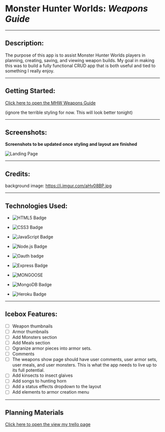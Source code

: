 # **Monster Hunter Worlds:**   *Weapons Guide*

--- 
## **Description:**
 The purpose of this app is to assist Monster Hunter Worlds players in planning, creating, saving, and viewing weapon builds. My goal in making this was to build a fully functional CRUD app that is both useful and tied to something I really enjoy. 

---

## **Getting Started:**

[Click here to open the MHW Weapons Guide](https://mhw-weapons-guide.herokuapp.com/)



(ignore the terrible styling for now. This will look better tonight)

---

## **Screenshots:**
**Screenshots to be updated once styling and layout are finished**

![Landing Page](
https://i.imgur.com/qU3yvtc.png)


---

## **Credits:** 
 background image: https://i.imgur.com/aHv08BP.jpg

---
## **Technologies Used:**
- ![HTML5 Badge](https://img.shields.io/badge/HTML5-E34F26?logo=html5&logoColor=fff&style=flat-square)

- ![CSS3 Badge](https://img.shields.io/badge/CSS3-1572B6?logo=css3&logoColor=fff&style=flat-square)

- ![JavaScript Badge](https://img.shields.io/badge/JavaScript-F7DF1E?logo=javascript&logoColor=000&style=flat-square)

- ![Node.js Badge](https://img.shields.io/badge/Node.js-393?logo=nodedotjs&logoColor=fff&style=flat-square)

-  ![Oauth badge](https://img.shields.io/badge/-Google%20Oauth-white?style=flat-square)

- ![Express Badge](https://img.shields.io/badge/Express.js-404D59?style=flat-square)

- ![MONGOOSE](https://img.shields.io/badge/-Mongoose-inactive?logo=MongoDB&logoColor=white&style=flat-square)

- ![MongoDB Badge](https://img.shields.io/badge/MongoDB-47A248?logo=mongodb&logoColor=fff&style=flat-square)

- ![Heroku Badge](https://img.shields.io/badge/Heroku-430098?logo=heroku&logoColor=fff&style=flat-square)

---
## **Icebox Features:**
- [ ] Weapon thumbnails
- [ ] Armor thumbnails
- [ ] Add Monsters section
- [ ] Add Meals section
- [ ] Ogranize armor pieces into armor sets.
- [ ] Comments
- [ ] The weapons show page should have user comments, user armor sets, user meals, and user monsters. This is what the app needs to live up to its full potential. 
- [ ] Add kinsects to insect glaives
- [ ] Add songs to hunting horn
- [ ] Add a status effects dropdown to the layout
- [ ] Add elements to armor creation menu
  
---

## **Planning Materials**

[Click here to open the view my trello page](https://trello.com/b/lGtPygrO/mhw-weapons)
